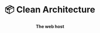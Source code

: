 <br>
<div align="center">
    <h1>📦 Clean Architecture</h1>
    <strong>The web host</strong>
</div>
<br>
<br>
